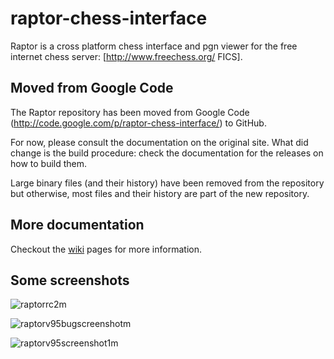 # raptor-chess-interface
Raptor is a cross platform chess interface and pgn viewer for the free internet chess server: [http://www.freechess.org/ FICS].

## Moved from Google Code
The Raptor repository has been moved from Google Code (http://code.google.com/p/raptor-chess-interface/) to GitHub.

For now, please consult the documentation on the original site. What did change is the build procedure: check the documentation
for the releases on how to build them.

Large binary files (and their history) have been removed from the repository but otherwise, most files and their history are part of the new repository.

## More documentation
Checkout the [wiki](https://github.com/evilwan/raptor-chess-interface/wiki) pages for more information.

## Some screenshots

![raptorrc2m](https://cloud.githubusercontent.com/assets/11840077/8396572/f42eb464-1dab-11e5-8fb6-699378b417be.png)

![raptorv95bugscreenshotm](https://cloud.githubusercontent.com/assets/11840077/8396573/f8a82480-1dab-11e5-9e00-0d310f4e9df4.png)

![raptorv95screenshot1m](https://cloud.githubusercontent.com/assets/11840077/8396574/fbf5b9a4-1dab-11e5-8d80-17258c62d3de.png)
